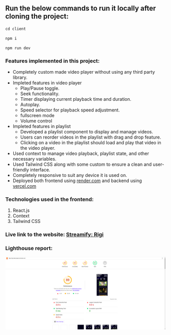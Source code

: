 ## Run the below commands to run it locally after cloning the project:

```
cd client
```

```
npm i
```

```
npm run dev
```

### Features implemented in this project:

- Completely custom made video player without using any third party library.
- Impleted features in video player
  - Play/Pause toggle.
  - Seek functionality.
  - Timer displaying current playback time and duration.
  - Autoplay.
  - Speed selector for playback speed adjustment.
  - fullscreen mode
  - Volume control
- Impleted features in playlist
  - Developed a playlist component to display and manage videos.
  - Users can reorder videos in the playlist with drag and drop feature.
  - Clicking on a video in the playlist should load and play that video in the video player.
- Used context to manage video playback, playlist state, and other necessary variables.
- Used Tailwind CSS along with some custom to ensure a clean and user-friendly interface.
- Completely responsive to suit any device it is used on.
- Deployed both frontend using [render.com](https://render.com/) and backend using [vercel.com](https://vercel.com/)

### Technologies used in the frontend:

1. React.js
2. Context
3. Tailwind CSS

### Live link to the website: [Streamify: Rigi](https://rigi-video-player.onrender.com/)

### Lighthouse report:

![LightHouseReport](./LighthouseReport.png)
